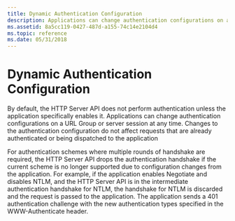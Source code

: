 ```yaml
---
title: Dynamic Authentication Configuration
description: Applications can change authentication configurations on a URL Group or server session at any time.
ms.assetid: 8a5cc119-0427-487d-a155-74c14e2104d4
ms.topic: reference
ms.date: 05/31/2018
---
```


# Dynamic Authentication Configuration

By default, the HTTP Server API does not perform authentication unless the application specifically enables it. Applications can change authentication configurations on a URL Group or server session at any time. Changes to the authentication configuration do not affect requests that are already authenticated or being dispatched to the application

For authentication schemes where multiple rounds of handshake are required, the HTTP Server API drops the authentication handshake if the current scheme is no longer supported due to configuration changes from the application. For example, if the application enables Negotiate and disables NTLM, and the HTTP Server API is in the intermediate authentication handshake for NTLM, the handshake for NTLM is discarded and the request is passed to the application. The application sends a 401 authentication challenge with the new authentication types specified in the WWW-Authenticate header.

 

 




